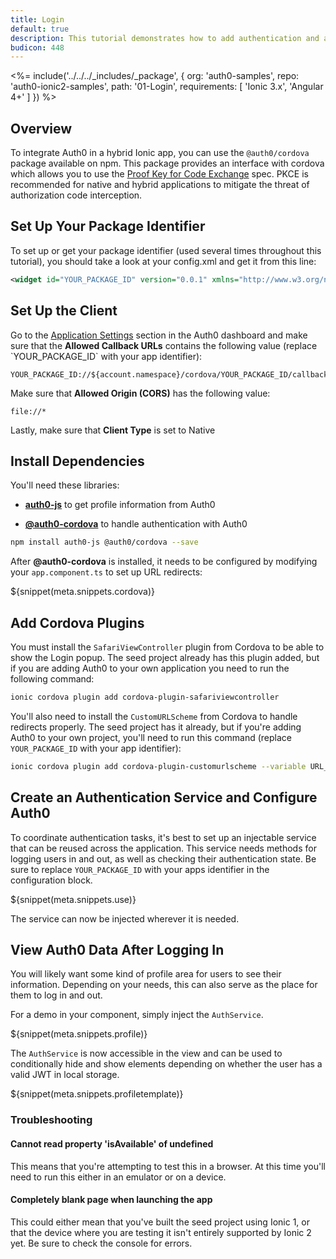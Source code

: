 ```yaml
---
title: Login
default: true
description: This tutorial demonstrates how to add authentication and authorization to an Ionic 2 app
budicon: 448
---
```


<%= include('../../../_includes/_package', {
  org: 'auth0-samples',
  repo: 'auth0-ionic2-samples',
  path: '01-Login',
  requirements: [
    'Ionic 3.x',
    'Angular 4+'
  ]
}) %>

## Overview

To integrate Auth0 in a hybrid Ionic app, you can use the `@auth0/cordova` package available on npm. This package provides an interface with cordova which allows you to use the [Proof Key for Code Exchange](https://tools.ietf.org/html/rfc7636) spec. PKCE is recommended for native and hybrid applications to mitigate the threat of authorization code interception.

## Set Up Your Package Identifier

To set up or get your package identifier (used several times throughout this tutorial), you should take a look at your config.xml and get it from this line:

```xml
<widget id="YOUR_PACKAGE_ID" version="0.0.1" xmlns="http://www.w3.org/ns/widgets" xmlns:cdv="http://cordova.apache.org/ns/1.0">
```

## Set Up the Client

<div class="setup-callback">
<p>Go to the <a href="${manage_url}/#/applications/${account.clientId}/settings">Application Settings</a> section in the Auth0 dashboard and make sure that the <b>Allowed Callback URLs</b> contains the following value (replace `YOUR_PACKAGE_ID` with your app identifier):</p>

<pre><code>YOUR_PACKAGE_ID://${account.namespace}/cordova/YOUR_PACKAGE_ID/callback</pre></code>

<p>Make sure that <b>Allowed Origin (CORS)</b> has the following value:</p>

<pre><code>file://*</code></pre>

<p>Lastly, make sure that <b>Client Type</b> is set to Native</p>

</div>

## Install Dependencies

You'll need these libraries:

* **[auth0-js](https://github.com/auth0/auth0.js)** to get profile information from Auth0

* **[@auth0-cordova](https://github.com/auth0/auth0-cordova)** to handle authentication with Auth0

```bash
npm install auth0-js @auth0/cordova --save
```

After **@auth0-cordova** is installed, it needs to be configured by modifying your `app.component.ts` to set up URL redirects:

${snippet(meta.snippets.cordova)}

## Add Cordova Plugins

You must install the `SafariViewController` plugin from Cordova to be able to show the Login popup. The seed project already has this plugin added, but if you are adding Auth0 to your own application you need to run the following command:

```bash
ionic cordova plugin add cordova-plugin-safariviewcontroller
```

You'll also need to install the `CustomURLScheme` from Cordova to handle redirects properly. The seed project has it already, but if you're adding Auth0 to your own project, you'll need to run this command (replace `YOUR_PACKAGE_ID` with your app identifier):

```bash
ionic cordova plugin add cordova-plugin-customurlscheme --variable URL_SCHEME={YOUR_PACKAGE_ID} --variable ANDROID_SCHEME={YOUR_PACKAGE_ID} --variable ANDROID_HOST=${account.namespace} --variable ANDROID_PATHPREFIX=/cordova/{YOUR_PACKAGE_ID}/callback
```

## Create an Authentication Service and Configure Auth0

To coordinate authentication tasks, it's best to set up an injectable service that can be reused across the application. This service needs methods for logging users in and out, as well as checking their authentication state. Be sure to replace `YOUR_PACKAGE_ID` with your apps identifier in the configuration block.

${snippet(meta.snippets.use)}

The service can now be injected wherever it is needed.

## View Auth0 Data After Logging In

You will likely want some kind of profile area for users to see their information. Depending on your needs, this can also serve as the place for them to log in and out.

For a demo in your component, simply inject the `AuthService`.

${snippet(meta.snippets.profile)}

The `AuthService` is now accessible in the view and can be used to conditionally hide and show elements depending on whether the user has a valid JWT in local storage.

${snippet(meta.snippets.profiletemplate)}

### Troubleshooting

#### Cannot read property 'isAvailable' of undefined

This means that you're attempting to test this in a browser. At this time you'll need to run this either in an emulator or on a device.

#### Completely blank page when launching the app

This could either mean that you've built the seed project using Ionic 1, or that the device where you are testing it isn't entirely supported by Ionic 2 yet. Be sure to check the console for errors.
